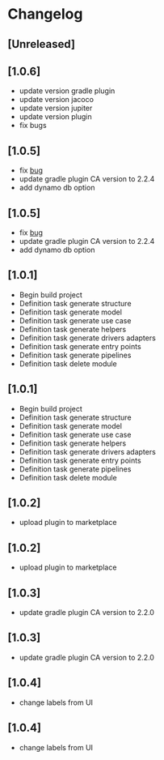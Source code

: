# Changelog

## [Unreleased]

## [1.0.6]
- update version gradle plugin
- update version jacoco
- update version jupiter
- update version plugin 
- fix bugs

## [1.0.5]
- fix [bug](https://github.com/bancolombia/scaffold-ca-intellij-plugin/issues/14)
- update gradle plugin CA version to 2.2.4
- add dynamo db option

## [1.0.5]
- fix [bug](https://github.com/bancolombia/scaffold-ca-intellij-plugin/issues/14)
- update gradle plugin CA version to 2.2.4
- add dynamo db option

## [1.0.1]
- Begin build project
- Definition task generate structure 
- Definition task generate model
- Definition task generate use case
- Definition task generate helpers
- Definition task generate drivers adapters
- Definition task generate entry points
- Definition task generate pipelines 
- Definition task delete module

## [1.0.1]
- Begin build project
- Definition task generate structure 
- Definition task generate model
- Definition task generate use case
- Definition task generate helpers
- Definition task generate drivers adapters
- Definition task generate entry points
- Definition task generate pipelines 
- Definition task delete module

## [1.0.2]
- upload plugin to marketplace

## [1.0.2]
- upload plugin to marketplace

## [1.0.3]
- update gradle plugin CA version to 2.2.0

## [1.0.3]
- update gradle plugin CA version to 2.2.0

## [1.0.4]
- change labels from UI

## [1.0.4]
- change labels from UI